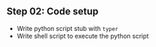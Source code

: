 
## Step 02: Code setup

- Write python script stub with `typer`
- Write shell script to execute the python script
